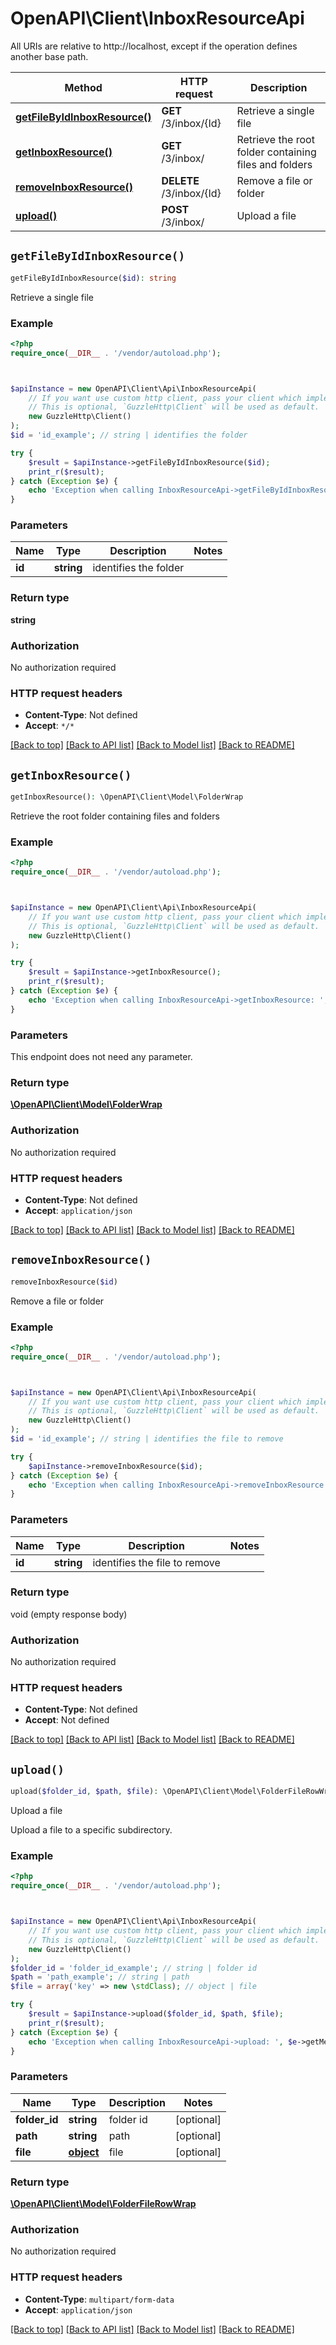 # OpenAPI\Client\InboxResourceApi

All URIs are relative to http://localhost, except if the operation defines another base path.

| Method | HTTP request | Description |
| ------------- | ------------- | ------------- |
| [**getFileByIdInboxResource()**](InboxResourceApi.md#getFileByIdInboxResource) | **GET** /3/inbox/{Id} | Retrieve a single file |
| [**getInboxResource()**](InboxResourceApi.md#getInboxResource) | **GET** /3/inbox/ | Retrieve the root folder containing files and folders |
| [**removeInboxResource()**](InboxResourceApi.md#removeInboxResource) | **DELETE** /3/inbox/{Id} | Remove a file or folder |
| [**upload()**](InboxResourceApi.md#upload) | **POST** /3/inbox/ | Upload a file |


## `getFileByIdInboxResource()`

```php
getFileByIdInboxResource($id): string
```

Retrieve a single file

### Example

```php
<?php
require_once(__DIR__ . '/vendor/autoload.php');



$apiInstance = new OpenAPI\Client\Api\InboxResourceApi(
    // If you want use custom http client, pass your client which implements `GuzzleHttp\ClientInterface`.
    // This is optional, `GuzzleHttp\Client` will be used as default.
    new GuzzleHttp\Client()
);
$id = 'id_example'; // string | identifies the folder

try {
    $result = $apiInstance->getFileByIdInboxResource($id);
    print_r($result);
} catch (Exception $e) {
    echo 'Exception when calling InboxResourceApi->getFileByIdInboxResource: ', $e->getMessage(), PHP_EOL;
}
```

### Parameters

| Name | Type | Description  | Notes |
| ------------- | ------------- | ------------- | ------------- |
| **id** | **string**| identifies the folder | |

### Return type

**string**

### Authorization

No authorization required

### HTTP request headers

- **Content-Type**: Not defined
- **Accept**: `*/*`

[[Back to top]](#) [[Back to API list]](../../README.md#endpoints)
[[Back to Model list]](../../README.md#models)
[[Back to README]](../../README.md)

## `getInboxResource()`

```php
getInboxResource(): \OpenAPI\Client\Model\FolderWrap
```

Retrieve the root folder containing files and folders

### Example

```php
<?php
require_once(__DIR__ . '/vendor/autoload.php');



$apiInstance = new OpenAPI\Client\Api\InboxResourceApi(
    // If you want use custom http client, pass your client which implements `GuzzleHttp\ClientInterface`.
    // This is optional, `GuzzleHttp\Client` will be used as default.
    new GuzzleHttp\Client()
);

try {
    $result = $apiInstance->getInboxResource();
    print_r($result);
} catch (Exception $e) {
    echo 'Exception when calling InboxResourceApi->getInboxResource: ', $e->getMessage(), PHP_EOL;
}
```

### Parameters

This endpoint does not need any parameter.

### Return type

[**\OpenAPI\Client\Model\FolderWrap**](../Model/FolderWrap.md)

### Authorization

No authorization required

### HTTP request headers

- **Content-Type**: Not defined
- **Accept**: `application/json`

[[Back to top]](#) [[Back to API list]](../../README.md#endpoints)
[[Back to Model list]](../../README.md#models)
[[Back to README]](../../README.md)

## `removeInboxResource()`

```php
removeInboxResource($id)
```

Remove a file or folder

### Example

```php
<?php
require_once(__DIR__ . '/vendor/autoload.php');



$apiInstance = new OpenAPI\Client\Api\InboxResourceApi(
    // If you want use custom http client, pass your client which implements `GuzzleHttp\ClientInterface`.
    // This is optional, `GuzzleHttp\Client` will be used as default.
    new GuzzleHttp\Client()
);
$id = 'id_example'; // string | identifies the file to remove

try {
    $apiInstance->removeInboxResource($id);
} catch (Exception $e) {
    echo 'Exception when calling InboxResourceApi->removeInboxResource: ', $e->getMessage(), PHP_EOL;
}
```

### Parameters

| Name | Type | Description  | Notes |
| ------------- | ------------- | ------------- | ------------- |
| **id** | **string**| identifies the file to remove | |

### Return type

void (empty response body)

### Authorization

No authorization required

### HTTP request headers

- **Content-Type**: Not defined
- **Accept**: Not defined

[[Back to top]](#) [[Back to API list]](../../README.md#endpoints)
[[Back to Model list]](../../README.md#models)
[[Back to README]](../../README.md)

## `upload()`

```php
upload($folder_id, $path, $file): \OpenAPI\Client\Model\FolderFileRowWrap
```

Upload a file

Upload a file to a specific subdirectory.

### Example

```php
<?php
require_once(__DIR__ . '/vendor/autoload.php');



$apiInstance = new OpenAPI\Client\Api\InboxResourceApi(
    // If you want use custom http client, pass your client which implements `GuzzleHttp\ClientInterface`.
    // This is optional, `GuzzleHttp\Client` will be used as default.
    new GuzzleHttp\Client()
);
$folder_id = 'folder_id_example'; // string | folder id
$path = 'path_example'; // string | path
$file = array('key' => new \stdClass); // object | file

try {
    $result = $apiInstance->upload($folder_id, $path, $file);
    print_r($result);
} catch (Exception $e) {
    echo 'Exception when calling InboxResourceApi->upload: ', $e->getMessage(), PHP_EOL;
}
```

### Parameters

| Name | Type | Description  | Notes |
| ------------- | ------------- | ------------- | ------------- |
| **folder_id** | **string**| folder id | [optional] |
| **path** | **string**| path | [optional] |
| **file** | [**object**](../Model/object.md)| file | [optional] |

### Return type

[**\OpenAPI\Client\Model\FolderFileRowWrap**](../Model/FolderFileRowWrap.md)

### Authorization

No authorization required

### HTTP request headers

- **Content-Type**: `multipart/form-data`
- **Accept**: `application/json`

[[Back to top]](#) [[Back to API list]](../../README.md#endpoints)
[[Back to Model list]](../../README.md#models)
[[Back to README]](../../README.md)
